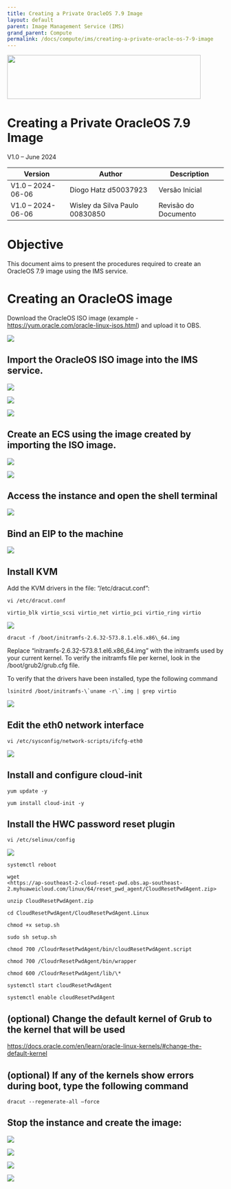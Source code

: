```yaml
---
title: Creating a Private OracleOS 7.9 Image
layout: default
parent: Image Management Service (IMS)
grand_parent: Compute
permalink: /docs/compute/ims/creating-a-private-oracle-os-7-9-image
---
```

<img width="450px" height="102px" src="https://console-static.huaweicloud.com/static/authui/20210202115135/public/custom/images/logo-en.svg">

# Creating a Private OracleOS 7.9 Image

V1.0 – June 2024

| **Version**       | **Author**                     | **Description**      |
| ----------------- | ------------------------------ | -------------------- |
| V1.0 – 2024-06-06 | Diogo Hatz d50037923           | Versão Inicial       |
| V1.0 – 2024-06-06 | Wisley da Silva Paulo 00830850 | Revisão do Documento |

# Objective

This document aims to present the procedures required to
create an OracleOS 7.9 image using the IMS service.

# Creating an OracleOS image

Download the OracleOS ISO image (example - <https://yum.oracle.com/oracle-linux-isos.html>) and upload it to OBS.

![](/huaweicloud-knowledge-base/assets/images/compute/ims/private-oracle-7.9-image/image3.png)

## Import the OracleOS ISO image into the IMS service.

![](/huaweicloud-knowledge-base/assets/images/compute/ims/private-oracle-7.9-image/image4.png)

![](/huaweicloud-knowledge-base/assets/images/compute/ims/private-oracle-7.9-image/image5.png)

![](/huaweicloud-knowledge-base/assets/images/compute/ims/private-oracle-7.9-image/image6.png)

## Create an ECS using the image created by importing the ISO image.

![](/huaweicloud-knowledge-base/assets/images/compute/ims/private-oracle-7.9-image/image7.png)

![](/huaweicloud-knowledge-base/assets/images/compute/ims/private-oracle-7.9-image/image8.png)

## Access the instance and open the shell terminal

![](/huaweicloud-knowledge-base/assets/images/compute/ims/private-oracle-7.9-image/image9.png)

## Bind an EIP to the machine

![](/huaweicloud-knowledge-base/assets/images/compute/ims/private-oracle-7.9-image/image10.png)

## Install KVM

Add the KVM drivers in the file: “/etc/dracut.conf”:

```shell
vi /etc/dracut.conf

virtio_blk virtio_scsi virtio_net virtio_pci virtio_ring virtio
```

![](/huaweicloud-knowledge-base/assets/images/compute/ims/private-oracle-7.9-image/image11.png)

```shell
dracut -f /boot/initramfs-2.6.32-573.8.1.el6.x86\_64.img
```

Replace “initramfs-2.6.32-573.8.1.el6.x86\_64.img” with the initramfs
used by your current kernel. To verify the initramfs file per kernel, look in the /boot/grub2/grub.cfg file.

To verify that the drivers have been installed, type the following command

```shell
lsinitrd /boot/initramfs-\`uname -r\`.img | grep virtio
```

![](/huaweicloud-knowledge-base/assets/images/compute/ims/private-oracle-7.9-image/image12.png)

## Edit the eth0 network interface

```shell
vi /etc/sysconfig/network-scripts/ifcfg-eth0
```

![](/huaweicloud-knowledge-base/assets/images/compute/ims/private-oracle-7.9-image/image13.png)

## Install and configure cloud-init

```shell
yum update -y

yum install cloud-init -y
```

## Install the HWC password reset plugin

```shell
vi /etc/selinux/config
```

![](/huaweicloud-knowledge-base/assets/images/compute/ims/private-oracle-7.9-image/image14.png)

```shell
systemctl reboot

wget
<https://ap-southeast-2-cloud-reset-pwd.obs.ap-southeast-2.myhuaweicloud.com/linux/64/reset_pwd_agent/CloudResetPwdAgent.zip>

unzip CloudResetPwdAgent.zip

cd CloudResetPwdAgent/CloudResetPwdAgent.Linux

chmod +x setup.sh

sudo sh setup.sh

chmod 700 /CloudrResetPwdAgent/bin/cloudResetPwdAgent.script

chmod 700 /CloudrResetPwdAgent/bin/wrapper

chmod 600 /CloudrResetPwdAgent/lib/\*

systemctl start cloudResetPwdAgent

systemctl enable cloudResetPwdAgent
```

## (optional) Change the default kernel of Grub to the kernel that will be used

<https://docs.oracle.com/en/learn/oracle-linux-kernels/#change-the-default-kernel>

## (optional) If any of the kernels show errors during boot, type the following command

```shell
dracut --regenerate-all –force
```

## Stop the instance and create the image:

![](/huaweicloud-knowledge-base/assets/images/compute/ims/private-oracle-7.9-image/image15.png)

![](/huaweicloud-knowledge-base/assets/images/compute/ims/private-oracle-7.9-image/image16.png)

![](/huaweicloud-knowledge-base/assets/images/compute/ims/private-oracle-7.9-image/image17.png)

![](/huaweicloud-knowledge-base/assets/images/compute/ims/private-oracle-7.9-image/image18.png)